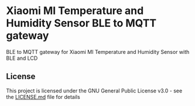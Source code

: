 # Xiaomi MI Temperature and Humidity Sensor BLE to MQTT gateway
BLE to MQTT gateway for Xiaomi MI Temperature and Humidity Sensor with BLE and LCD

## License

This project is licensed under the GNU General Public License v3.0 - see the [LICENSE.md](LICENSE.md) file for details
